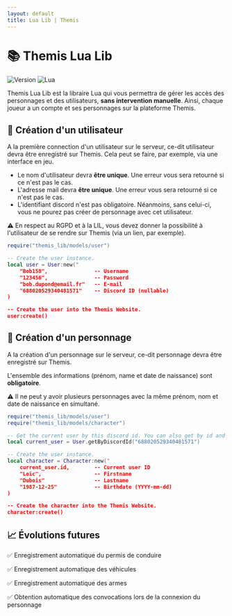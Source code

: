 ```yaml
---
layout: default
title: Lua Lib | Themis
---
```


# 📚 Themis Lua Lib

![Version](https://img.shields.io/badge/Version-0.1.0--alpha.1-blue.svg)
![Lua](https://img.shields.io/badge/Lua-5.4%2B-blue.svg)

Themis Lua Lib est la libraire Lua qui vous permettra de gérer les accès des personnages et des utilisateurs, **sans intervention manuelle**. Ainsi, chaque joueur a un compte et ses personnages sur la plateforme Themis.

## 👤 Création d'un utilisateur

A la première connection d'un utilisateur sur le serveur, ce-dit utilisateur devra être enregistré sur Themis. Cela peut se faire, par exemple, via une interface en jeu.

- Le nom d'utilisateur devra **être unique**. Une erreur vous sera retourné si ce n'est pas le cas.
- L'adresse mail devra **être unique**. Une erreur vous sera retourné si ce n'est pas le cas.
- L'identifiant discord n'est pas obligatoire. Néanmoins, sans celui-ci, vous ne pourez pas créer de personnage avec cet utilisateur.

⚠️ En respect au RGPD et à la LIL, vous devez donner la possibilité à l'utilisateur de se rendre sur Themis (via un lien, par exemple).

```lua
require("themis_lib/models/user")

-- Create the user instance.
local user = User:new("
    "Bob158",               -- Username
    "123456",               -- Password
    "bob.dupond@email.fr"   -- E-mail
    "688020529340481571"    -- Discord ID (nullable)
)

-- Create the user into the Themis Website.
user:create()
```

## 👥 Création d'un personnage

A la création d'un personnage sur le serveur, ce-dit personnage devra être enregistré sur Themis.

L'ensemble des informations (prénom, name et date de naissance) sont **obligatoire**.

⚠️ Il ne peut y avoir plusieurs personnages avec la même prénom, nom et date de naissance en simultané. 

```lua
require("themis_lib/models/user")
require("themis_lib/models/character")

-- Get the current user by this discord id. You can also get by id and by username.
local current_user = User.getByDiscordId("688020529340481571")

-- Create the user instance.
local character = Character:new("
    current_user.id,        -- Current user ID
    "Loïc",                 -- Firstname
    "Dubois"                -- Lastname
    "1987-12-25"            -- Birthdate (YYYY-mm-dd)
)

-- Create the character into the Themis Website.
character:create()
```

## 📈 Évolutions futures

✅ Enregistrement automatique du permis de conduire

✅ Enregistrement automatique des véhicules

✅ Enregistrement automatique des armes

✅ Obtention automatique des convocations lors de la connexion du personnage
